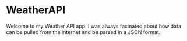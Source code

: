 # WeatherAPI
Welcome to my Weather API app. I was always facinated about how data can be pulled from the internet and be parsed in a JSON format.
